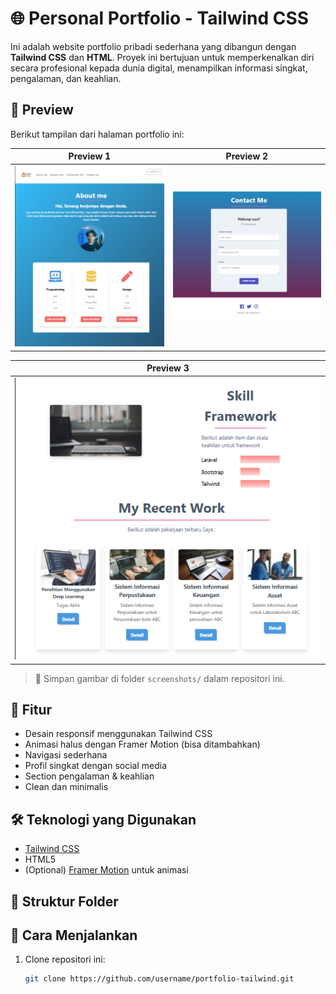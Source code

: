 # 🌐 Personal Portfolio - Tailwind CSS

Ini adalah website portfolio pribadi sederhana yang dibangun dengan **Tailwind CSS** dan **HTML**. Proyek ini bertujuan untuk memperkenalkan diri secara profesional kepada dunia digital, menampilkan informasi singkat, pengalaman, dan keahlian.

## 📸 Preview

Berikut tampilan dari halaman portfolio ini:

| Preview 1 | Preview 2 |
|-----------|-----------|
| ![Preview 1](https://github.com/AdhiGozalt/Web-portofolio-Tailwind-jale/blob/main/aboutme.png?raw=true) | ![Preview 2](https://github.com/AdhiGozalt/Web-portofolio-Tailwind-jale/blob/main/contactme.png?raw=true) |

| Preview 3 |
|-----------|
| ![Preview 3](https://github.com/AdhiGozalt/Web-portofolio-Tailwind-jale/blob/main/recent.png?raw=true) |

> 📁 Simpan gambar di folder `screenshots/` dalam repositori ini.

## 🚀 Fitur

- Desain responsif menggunakan Tailwind CSS
- Animasi halus dengan Framer Motion (bisa ditambahkan)
- Navigasi sederhana
- Profil singkat dengan social media
- Section pengalaman & keahlian
- Clean dan minimalis

## 🛠️ Teknologi yang Digunakan

- [Tailwind CSS](https://tailwindcss.com/)
- HTML5
- (Optional) [Framer Motion](https://www.framer.com/motion/) untuk animasi

## 📂 Struktur Folder


## 🔧 Cara Menjalankan

1. Clone repositori ini:
   ```bash
   git clone https://github.com/username/portfolio-tailwind.git


